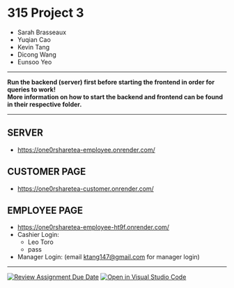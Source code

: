 # 315 Project 3
- Sarah Brasseaux
- Yuqian Cao
- Kevin Tang
- Dicong Wang
- Eunsoo Yeo

---

**Run the backend (server) first before starting the frontend in order for queries to work!**  
**More information on how to start the backend and frontend can be found in their respective folder.**

---

## SERVER
- https://one0rsharetea-employee.onrender.com/

## CUSTOMER PAGE
- https://one0rsharetea-customer.onrender.com/

## EMPLOYEE PAGE
- https://one0rsharetea-employee-ht9f.onrender.com/
- Cashier Login:
  * Leo Toro
  * pass
- Manager Login: (email ktang147@gmail.com for manager login)

---

[![Review Assignment Due Date](https://classroom.github.com/assets/deadline-readme-button-24ddc0f5d75046c5622901739e7c5dd533143b0c8e959d652212380cedb1ea36.svg)](https://classroom.github.com/a/apcvbojB)
[![Open in Visual Studio Code](https://classroom.github.com/assets/open-in-vscode-718a45dd9cf7e7f842a935f5ebbe5719a5e09af4491e668f4dbf3b35d5cca122.svg)](https://classroom.github.com/online_ide?assignment_repo_id=12524305&assignment_repo_type=AssignmentRepo)

